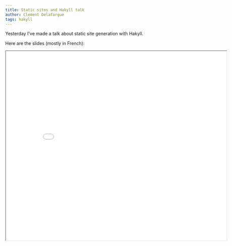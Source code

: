 ```yaml
---
title: Static sites and Hakyll talk
author: Clement Delafargue
tags: hakyll
---
```


Yesterday I've made a talk about static site generation with Hakyll.

Here are the slides (mostly in French):

<iframe width="700" height="600" src="/files/embedder.html#hakyll-slides.html" />

[Génération dynamique de sites statiques avec Hakyll](/files/hakyll-slides.html)
